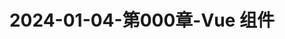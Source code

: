 ---
layout: post
title: 2024-01-04-第000章-Vue 组件
categories: [Vue]
description: 
keywords: Vue 组件.md
mermaid: false
sequence: false
flow: false
mathjax: false
mindmap: false
mindmap2: false
---